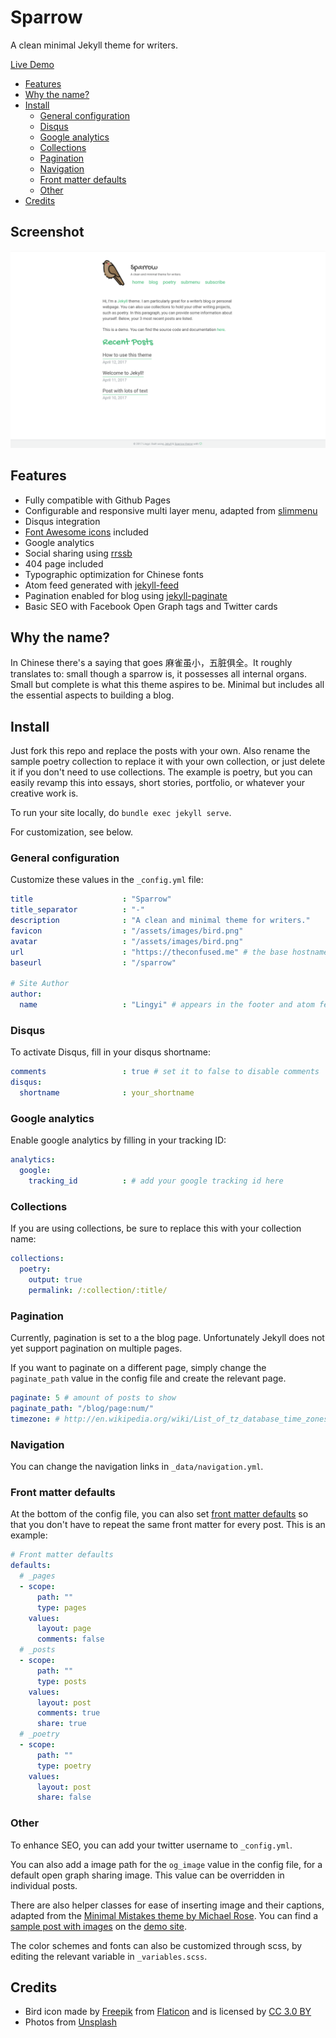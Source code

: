 # Sparrow

A clean minimal Jekyll theme for writers. 

[Live Demo](http://theconfused.me/sparrow)

- [Features](#features)
- [Why the name?](#why-the-name) 
- [Install](#install)
    - [General configuration](#general-configuration)
    - [Disqus](#disqus)
    - [Google analytics](#google-analytics)
    - [Collections](#collections)
    - [Pagination](#pagination)
    - [Navigation](#navigation)
    - [Front matter defaults](#front-matter-defaults)
    - [Other](#other)
- [Credits](#)

## Screenshot 

![](screenshot.png)

## Features

- Fully compatible with Github Pages
- Configurable and responsive multi layer menu, adapted from [slimmenu](https://github.com/adnantopal/slimmenu)
- Disqus integration
- [Font Awesome icons](http://fontawesome.io/) included
- Google analytics
- Social sharing using [rrssb](https://www.rrssb.ml/)
- 404 page included
- Typographic optimization for Chinese fonts
- Atom feed generated with [jekyll-feed](https://github.com/jekyll/jekyll-feed)
- Pagination enabled for blog using [jekyll-paginate](https://github.com/jekyll/jekyll-paginate)
- Basic SEO with Facebook Open Graph tags and Twitter cards

## Why the name? 

In Chinese there's a saying that goes 麻雀虽小，五脏俱全。It roughly translates to: small though a sparrow is, it possesses all internal organs. Small but complete is what this theme aspires to be. Minimal but includes all the essential aspects to building a blog. 

## Install

Just fork this repo and replace the posts with your own. Also rename the sample poetry collection to replace it with your own collection, or just delete it if you don't need to use collections. The example is poetry, but you can easily revamp this into essays, short stories, portfolio, or whatever your creative work is. 

To run your site locally, do `bundle exec jekyll serve`. 

For customization, see below. 

### General configuration

Customize these values in the `_config.yml` file: 

```yaml
title                    : "Sparrow"
title_separator          : "-"
description              : "A clean and minimal theme for writers."
favicon                  : "/assets/images/bird.png"
avatar                   : "/assets/images/bird.png"
url                      : "https://theconfused.me" # the base hostname & protocol for your site e.g. "https://mmistakes.github.io"
baseurl                  : "/sparrow" 

# Site Author
author:
  name                   : "Lingyi" # appears in the footer and atom feed
```


### Disqus

To activate Disqus, fill in your disqus shortname: 

```yaml
comments                 : true # set it to false to disable comments
disqus:
  shortname              : your_shortname
```

### Google analytics

Enable google analytics by filling in your tracking ID: 

```yaml
analytics:
  google:
    tracking_id          : # add your google tracking id here
```

### Collections

If you are using collections, be sure to replace this with your collection name: 

```yaml
collections:
  poetry:
    output: true
    permalink: /:collection/:title/
```

### Pagination

Currently, pagination is set to a the blog page. Unfortunately Jekyll does not yet support pagination on multiple pages. 

If you want to paginate on a different page, simply change the `paginate_path` value in the config file and create the relevant page. 

```yaml
paginate: 5 # amount of posts to show
paginate_path: "/blog/page:num/"
timezone: # http://en.wikipedia.org/wiki/List_of_tz_database_time_zones
```

### Navigation

You can change the navigation links in `_data/navigation.yml`.

### Front matter defaults

At the bottom of the config file, you can also set [front matter defaults](https://jekyllrb.com/docs/configuration/#front-matter-defaults) so that you don't have to repeat the same front matter for every post. This is an example: 

```yaml
# Front matter defaults
defaults:
  # _pages
  - scope:
      path: ""
      type: pages
    values:
      layout: page
      comments: false
  # _posts
  - scope:
      path: ""
      type: posts
    values:
      layout: post
      comments: true
      share: true
  # _poetry
  - scope:
      path: ""
      type: poetry
    values:
      layout: post
      share: false
```

### Other

To enhance SEO, you can add your twitter username to `_config.yml`. 

You can also add a image path for the `og_image` value in the config file, for a default open graph sharing image. This value can be overridden in individual posts. 

There are also helper classes for ease of inserting image and their captions, adapted from the [Minimal Mistakes theme by Michael Rose](https://github.com/mmistakes/minimal-mistakes). You can find a [sample post with images](https://theconfused.me/sparrow/blog/post-with-image/) on the [demo site](https://theconfused.me/sparrow). 

The color schemes and fonts can also be customized through scss, by editing the relevant variable in `_variables.scss`. 

## Credits

- Bird icon made by [Freepik](http://www.freepik.com) from [Flaticon](http://www.flaticon.com) and is licensed by [CC 3.0 BY](http://creativecommons.org/licenses/by/3.0/)</a></div>
- Photos from [Unsplash](https://unsplash.com/)
